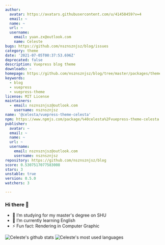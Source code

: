 ```yaml
---
author:
  avatar: https://avatars.githubusercontent.com/u/41458459?v=4
  email: ~
  name: ~
  url: ~
  username:
    email: yuan.zx@outlook.com
    name: Celeste
bugs: https://github.com/nsznsznjsz/blog/issues
category: theme
date: '2021-07-05T00:37:53.696Z'
deprecated: false
description: Vuepress blog theme
downloads: ~
homepage: https://github.com/nsznsznjsz/blog/tree/master/packages/theme-celesta#readme
keywords:
  - blog
  - vuepress
  - vuepress-theme
license: MIT License
maintainers:
  - email: nsznsznjsz@outlook.com
    username: nsznsznjsz
name: '@celesta/vuepress-theme-celesta'
npm: https://www.npmjs.com/package/%40celesta%2Fvuepress-theme-celesta
publisher:
  avatar: ~
  email: ~
  name: ~
  url: ~
  username:
    email: nsznsznjsz@outlook.com
    username: nsznsznjsz
repository: https://github.com/nsznsznjsz/blog
score: 0.5307517077583008
stars: 3
unstable: true
version: 0.5.0
watchers: 3

---
```


### Hi there 👋

- 🌱 I’m studying for my master's degree on SHU
- 🤔 I’m currently learning English
- ⚡ Fun fact: Rendering in Computer Graphic

![Celeste's github stats](https://github-readme-stats.vercel.app/api/?username=yzx9&show_icons=true&hide_title=true)
![Celeste's most used languages](https://github-readme-stats.vercel.app/api/top-langs/?username=yzx9&layout=compact&exclude_repo=yzx9.github.io)

<!--
**yzx9/yzx9** is a ✨ _special_ ✨ repository because its `README.md` (this file) appears on your GitHub profile.

Here are some ideas to get you started:

- 🔭 I’m currently working on ...
- 🌱 I’m currently learning ...
- 👯 I’m looking to collaborate on ...
- 🤔 I’m looking for help with ...
- 💬 Ask me about ...
- 📫 How to reach me: ...
- 😄 Pronouns: ...
- ⚡ Fun fact: ...
-->

